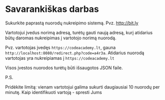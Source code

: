 # Savarankiškas darbas

Sukurkite paprastą nuorodų nukreipimo sistemą. Pvz. http://bit.ly

Vartotojui įvedus norimą adresą, turėtų gauti naują adresą, kurį atidarius būtų daromas nukreipimas į vartotojo norimą nuorodą.

Pvz. vartotojas įvedęs `https://codeacademy.lt`, gauna `http://localhost:8080/redirect.php?code=a4r3a`.
Atidarius nuorodą vartotojas yra nukreipiamas į `https://codeacademy.lt`

Visos įvestos nuorodos turėtų būti išsaugotos JSON faile.

P.S.

Pridėkite limitą: vienam vartotojui galima sukurti daugiausiai 10 nuorodų per minutę. Kaip identifikuoti vartoją - spresti Jums
